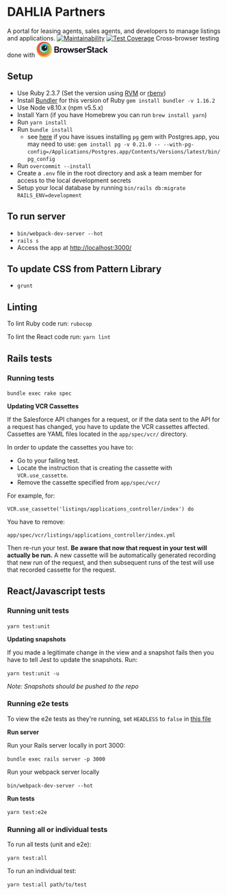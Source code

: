 # DAHLIA Partners

A portal for leasing agents, sales agents, and developers to manage listings and applications.
[![Maintainability](https://api.codeclimate.com/v1/badges/9e8566f1a7a92c4eca3e/maintainability)](https://codeclimate.com/github/Exygy/sf-dahlia-lap/maintainability)
[![Test Coverage](https://api.codeclimate.com/v1/badges/9e8566f1a7a92c4eca3e/test_coverage)](https://codeclimate.com/github/Exygy/sf-dahlia-lap/test_coverage)
Cross-browser testing done with <a href="https://www.browserstack.com/"><img src="./Browserstack-logo@2x.png?raw=true" height="36" ></a>

## Setup
* Use Ruby 2.3.7 (Set the version using [RVM](https://rvm.io/rvm/install) or [rbenv](https://github.com/rbenv/rbenv))
* Install [Bundler](https://github.com/bundler/bundler) for this version of Ruby `gem install bundler -v 1.16.2`
* Use Node v8.10.x (npm v5.5.x)
* Install Yarn (if you have Homebrew you can run `brew install yarn`)
* Run `yarn install`
* Run `bundle install`
  - see [here](https://stackoverflow.com/a/19850273/260495) if you have issues installing `pg` gem with Postgres.app, you may need to use: `gem install pg -v 0.21.0 -- --with-pg-config=/Applications/Postgres.app/Contents/Versions/latest/bin/pg_config`
* Run `overcommit --install`
* Create a `.env` file in the root directory and ask a team member for access to the local development secrets
* Setup your local database by running `bin/rails db:migrate RAILS_ENV=development`

## To run server
* `bin/webpack-dev-server --hot`
* `rails s`
* Access the app at [http://localhost:3000/](http://localhost:3000/)

## To update CSS from Pattern Library
* `grunt`

## Linting

To lint Ruby code run: `rubocop`

To lint the React code run: `yarn lint`


## Rails tests

### Running tests

`bundle exec rake spec`

**Updating VCR Cassettes**

If the Salesforce API changes for a request, or if the data sent to the API for a request has changed, you have to update the VCR cassettes affected. Cassettes are YAML files located in the `app/spec/vcr/` directory.

In order to update the cassettes you have to:

* Go to your failing test.
* Locate the instruction that is creating the cassette with `VCR.use_cassette`.
* Remove the cassette specified from `app/spec/vcr/`

For example, for:
```
VCR.use_cassette('listings/applications_controller/index') do
```

You have to remove:
```
app/spec/vcr/listings/applications_controller/index.yml
```

Then re-run your test. **Be aware that now that request in your test will actually be run.** A new cassette will be automatically generated recording that new run of the request, and then subsequent runs of the test will use that recorded cassette for the request.

## React/Javascript tests

### Running unit tests

`yarn test:unit`

**Updating snapshots**

If you made a legitimate change in the view and a snapshot fails then you have to tell Jest to update the snapshots. Run:

`yarn test:unit -u`

_Note: Snapshots should be pushed to the repo_

### Running e2e tests

To view the e2e tests as they're running, set `HEADLESS` to `false` in [this file](https://github.com/Exygy/sf-dahlia-lap/blob/master/spec/javascript/support/puppeteer/consts.js)

**Run server**

Run your Rails server locally in port 3000:

`bundle exec rails server -p 3000`

Run your webpack server locally

`bin/webpack-dev-server --hot`

**Run tests**

`yarn test:e2e`


### Running all or individual tests

To run all tests (unit and e2e):

`yarn test:all`

To run an individual test:

`yarn test:all path/to/test`
